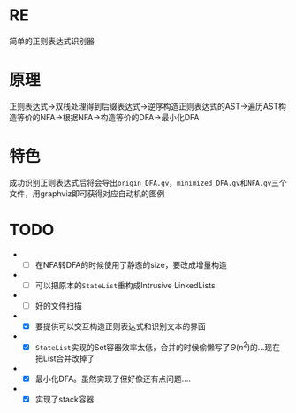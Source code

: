 # RE
简单的正则表达式识别器

# 原理
正则表达式->双栈处理得到后缀表达式->逆序构造正则表达式的AST->遍历AST构造等价的NFA->根据NFA->构造等价的DFA->最小化DFA

# 特色
成功识别正则表达式后将会导出`origin_DFA.gv`，`minimized_DFA.gv`和`NFA.gv`三个文件，用graphviz即可获得对应自动机的图例

# TODO
* - [ ] 在NFA转DFA的时候使用了静态的size，要改成增量构造
* - [ ] 可以把原本的`StateList`重构成Intrusive LinkedLists
* - [ ] 好的文件扫描
* + [x] 要提供可以交互构造正则表达式和识别文本的界面
* + [x] `StateList`实现的Set容器效率太低，合并的时候偷懒写了$\Theta(n^2)$的...现在把List合并改掉了
* + [x] 最小化DFA。虽然实现了但好像还有点问题....
* + [x] 实现了stack容器

